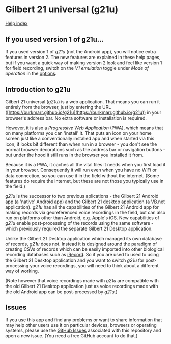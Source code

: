 

# Gilbert 21 universal (g21u)

[Help index](/help.html?page=index)

## If you used version 1 of g21u...
If you used version 1 of *g21u* (not the Android app), you will notice extra features in version 2. The new features are explained in these help pages, but if you want a quick way of making version 2 look and feel like version 1 for field recording, switch on the *V1 emulation* toggle under *Mode of operation* in the [options](/help.html?page=options).

## Introduction to g21u
Gilbert 21 universal (*g21u*) is a web application. That means you can run it entirely from the browser, just by entering the URL ([https://burkmarr.github.io/g21u](https://burkmarr.github.io/g21u)) in your browser's address bar. No extra software or installation is required. 

However, it is also a *Progressive Web Application* (PWA), which means that on many platforms you can 'install' it. That puts an icon on your home screen just like a conventionally installed app and when started via this icon, it looks bit different than when run in a browser - you don't see the normal browser decorations such as the address bar or navigation buttons - but under the hood it still runs in the browser you installed it from.

Because it is a PWA, it caches all the vital files it needs when you first load it in your browser. Consequently it will run even when you have no WiFi or data connection, so you can use it in the field without the internet. (Some features do require the internet, but these are not those you typically use in the field.)

*g21u* is the successor to two previous aplications - the Gilbert 21 Android app (a 'native' Android app) and the Gilbert 21 desktop application (a VB.net application). *g21u* has all the capabilities of the Gilbert 21 Android app for making records via georeferenced voice recordings in the field, but can also run on platforms other than Android, e.g. Apple's iOS. New capabilities of *g21u* enable post-processing of the records using the same software - which previously required the separate Gilbert 21 Desktop application.

Unlike the Gilbert 21 Desktop application which managed its own database of records, *g21u* does not. Instead it is  designed around the paradigm of creating CSVs of records which can be easily imported into other biological recording databases such as [iRecord](https://irecord.org.uk/). So if you are used to used to using the Gilbert 21 Desktop application and you want to switch *g21u* for post-processing your voice recordings, you will need to think about a different way of working.

(Note however that voice recordings made with *g21u* are compatible with the old Gilbert 21 Desktop application just as voice recordings made with the old Android app can be post-processed by *g21u*.)

## Issues
If you use this app and find any problems or want to share information that may help other users use it on particular devices, browsers or operating systems, please use the [GitHub Issues](https://github.com/burkmarr/g21u/issues) associated with this repository and open a new issue. (You need a free GitHub account to do that.)
